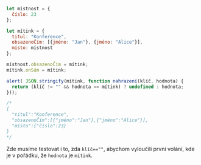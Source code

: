 
```js run
let místnost = {
  číslo: 23
};

let mítink = {
  titul: "Konference",
  obsazenoČím: [{jméno: "Jan"}, {jméno: "Alice"}],
  místo: místnost
};

místnost.obsazenoČím = mítink;
mítink.onSám = mítink;

alert( JSON.stringify(mítink, function nahrazení(klíč, hodnota) {
  return (klíč != "" && hodnota == mítink) ? undefined : hodnota;
}));

/* 
{
  "titul":"Konference",
  "obsazenoČím":[{"jméno":"Jan"},{"jméno":"Alice"}],
  "místo":{"číslo":23}
}
*/
```

Zde musíme testovat i to, zda `klíč==""`, abychom vyloučili první volání, kde je v pořádku, že `hodnota` je `mítink`.


